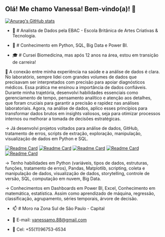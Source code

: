 ## Olá! Me chamo Vanessa! Bem-vindo(a)!  👋

[![Anurag's GitHub stats](https://github-readme-stats.vercel.app/api?username=vanessamo88&show_icons=true&theme=dark)](https://github.com/anuraghazra/github-readme-stats)

- 🔭 # Analista de Dados pela EBAC - Escola Britânica de Artes Criativas & Tecnologia.
  
- 🌱 # Conhecimento em Python, SQL, Big Data e Power BI.
  
- 🎓 # Cursei Biomedicina, mas após 12 anos na área, estou em transição de carreira!
  
🔗 A conexão entre minha experiência na saúde e a análise de dados é clara. No laboratório,
sempre lidei com grandes volumes de dados que precisavam ser interpretados com
precisão para apoiar diagnósticos médicos. Essa prática me ensinou a importância de
dados confiáveis. Durante minha trajetória, desenvolvi habilidades essenciais como
gerenciamento de tempo, pensamento analítico e atenção aos detalhes, que foram cruciais
para garantir a precisão e rapidez nas análises laboratoriais. Agora, na análise de dados,
aplico esses princípios para transformar dados brutos em insights valiosos, seja para
otimizar processos internos ou melhorar a tomada de decisões estratégicas.

→ Já desenvolvi projetos voltados para análise de dados, GitHub, tratamento de erros, scripts de
extração, exploração, manipulação, visualização de dados em Python e SQL.

[![Readme Card](https://github-readme-stats.vercel.app/api/pin/?username=vanessamo88&repo=ProjetoSQL&theme=dark)](https://github.com/anuraghazra/github-readme-stats)
[![Readme Card](https://github-readme-stats.vercel.app/api/pin/?username=vanessamo88&repo=PredicaoDiabetes&theme=dark)](https://github.com/anuraghazra/github-readme-stats)
[![Readme Card](https://github-readme-stats.vercel.app/api/pin/?username=vanessamo88&repo=Projeto-Dashboard-COVID-19&theme=dark)](https://github.com/anuraghazra/github-readme-stats)
[![Readme Card](https://github-readme-stats.vercel.app/api/pin/?username=vanessamo88&repo=Projeto-LOGGI&theme=dark)](https://github.com/anuraghazra/github-readme-stats)
[![Readme Card](https://github-readme-stats.vercel.app/api/pin/?username=vanessamo88&repo=PipelineDadosTelegram&theme=dark)](https://github.com/anuraghazra/github-readme-stats)


→ Tenho habilidades em Python (variáveis, tipos de dados, estruturas, funções, tratamento de erros), Pandas,
Matplotlib, scripting, coleta e manipulação de dados, visualização de dados, storytelling, controle de
versão, SQL, computação em nuvem, Big Data.

→ Conhecimentos em Dashboards em Power BI, Excel, Conhecimento em matemática, estatística. Assim
como aprendizado de máquina, regressão, classificação, agrupamento, séries temporais, árvore de
decisão.

- 📫 # Moro na Zona Sul de São Paulo - Capital

- 📧   E-mail: vanessamo.88@gmail.com
- 📲   Cel: +55(11)96753-6534


<!--
**vanessamo88/vanessamo88** is a ✨ _special_ ✨ repository because its `README.md` (this file) appears on your GitHub profile.

Here are some ideas to get you started:

- 🔭 I’m currently working on ...
- 🌱 I’m currently learning ...
- 👯 I’m looking to collaborate on ...
- 🤔 I’m looking for help with ...
- 💬 Ask me about ...
- 📫 How to reach me: ...
- 😄 Pronouns: ...
- ⚡ Fun fact: ...

linguagens utilizadas [![Top Langs](https://github-readme-stats.vercel.app/api/top-langs/?username=vanessamo88&layout=compact)](https://github.com/anuraghazra/github-readme-stats)>

-->
